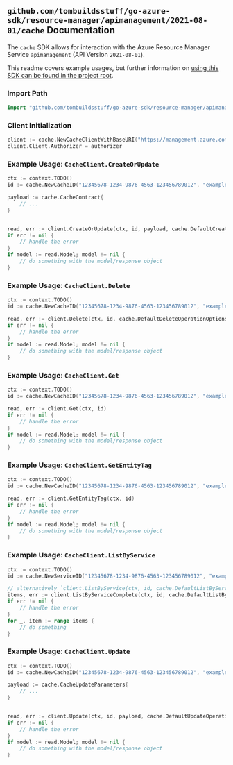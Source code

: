 
## `github.com/tombuildsstuff/go-azure-sdk/resource-manager/apimanagement/2021-08-01/cache` Documentation

The `cache` SDK allows for interaction with the Azure Resource Manager Service `apimanagement` (API Version `2021-08-01`).

This readme covers example usages, but further information on [using this SDK can be found in the project root](https://github.com/tombuildsstuff/go-azure-sdk/tree/main/docs).

### Import Path

```go
import "github.com/tombuildsstuff/go-azure-sdk/resource-manager/apimanagement/2021-08-01/cache"
```


### Client Initialization

```go
client := cache.NewCacheClientWithBaseURI("https://management.azure.com")
client.Client.Authorizer = authorizer
```


### Example Usage: `CacheClient.CreateOrUpdate`

```go
ctx := context.TODO()
id := cache.NewCacheID("12345678-1234-9876-4563-123456789012", "example-resource-group", "serviceValue", "cacheIdValue")

payload := cache.CacheContract{
	// ...
}


read, err := client.CreateOrUpdate(ctx, id, payload, cache.DefaultCreateOrUpdateOperationOptions())
if err != nil {
	// handle the error
}
if model := read.Model; model != nil {
	// do something with the model/response object
}
```


### Example Usage: `CacheClient.Delete`

```go
ctx := context.TODO()
id := cache.NewCacheID("12345678-1234-9876-4563-123456789012", "example-resource-group", "serviceValue", "cacheIdValue")

read, err := client.Delete(ctx, id, cache.DefaultDeleteOperationOptions())
if err != nil {
	// handle the error
}
if model := read.Model; model != nil {
	// do something with the model/response object
}
```


### Example Usage: `CacheClient.Get`

```go
ctx := context.TODO()
id := cache.NewCacheID("12345678-1234-9876-4563-123456789012", "example-resource-group", "serviceValue", "cacheIdValue")

read, err := client.Get(ctx, id)
if err != nil {
	// handle the error
}
if model := read.Model; model != nil {
	// do something with the model/response object
}
```


### Example Usage: `CacheClient.GetEntityTag`

```go
ctx := context.TODO()
id := cache.NewCacheID("12345678-1234-9876-4563-123456789012", "example-resource-group", "serviceValue", "cacheIdValue")

read, err := client.GetEntityTag(ctx, id)
if err != nil {
	// handle the error
}
if model := read.Model; model != nil {
	// do something with the model/response object
}
```


### Example Usage: `CacheClient.ListByService`

```go
ctx := context.TODO()
id := cache.NewServiceID("12345678-1234-9876-4563-123456789012", "example-resource-group", "serviceValue")

// alternatively `client.ListByService(ctx, id, cache.DefaultListByServiceOperationOptions())` can be used to do batched pagination
items, err := client.ListByServiceComplete(ctx, id, cache.DefaultListByServiceOperationOptions())
if err != nil {
	// handle the error
}
for _, item := range items {
	// do something
}
```


### Example Usage: `CacheClient.Update`

```go
ctx := context.TODO()
id := cache.NewCacheID("12345678-1234-9876-4563-123456789012", "example-resource-group", "serviceValue", "cacheIdValue")

payload := cache.CacheUpdateParameters{
	// ...
}


read, err := client.Update(ctx, id, payload, cache.DefaultUpdateOperationOptions())
if err != nil {
	// handle the error
}
if model := read.Model; model != nil {
	// do something with the model/response object
}
```
